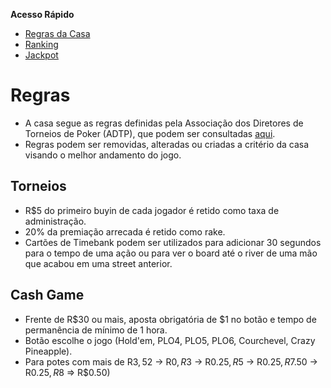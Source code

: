**Acesso Rápido**
- [Regras da Casa](index.md#regras-da-casa)
- [Ranking](index.md#ranking-bsop)
- [Jackpot](index.md#jackpot)

# Regras

- A casa segue as regras definidas pela Associação dos Diretores de Torneios de Poker (ADTP), que podem ser consultadas [aqui](regras.pdf).
- Regras podem ser removidas, alteradas ou criadas a critério da casa visando o melhor andamento do jogo.

## Torneios
- R$5 do primeiro buyin de cada jogador é retido como taxa de administração.
- 20% da premiação arrecada é retido como rake.
- Cartões de Timebank podem ser utilizados para adicionar 30 segundos para o tempo de uma ação ou para ver o board até o river de uma mão que acabou em uma street anterior.

## Cash Game
- Frente de R$30 ou mais, aposta obrigatória de $1 no botão e tempo de permanência de mínimo de 1 hora.
- Botão escolhe o jogo (Hold'em, PLO4, PLO5, PLO6, Courchevel, Crazy Pineapple).
- Para potes com mais de R$3, 5% do valor do pote é retido como rake, com o valor sendo arredondado para o inteiro divisível por 5 mais próximo. (R$2 -> R$0, R$3 -> R$0.25, R$5 -> R$0.25, R$7.50 -> R$0.25, R$8 => R$0.50)
